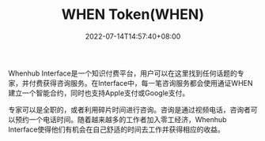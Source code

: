 ﻿---
weight: 
title: "WHEN Token(WHEN)"
description: "Whenhub Interface是一个知识付费平台，用户可以在这里找到任何话题的专家，并付费获得咨询服务"
date: 2022-07-14T14:57:40+08:00
lastmod: 2022-07-14T14:57:40+08:00
draft: false
authors: ["Simon"]
featuredImage: "when-tokenwhen.webp"
link: "https://www.whenhub.com/"
tags: ["数字代币","WHEN Token(WHEN)"]
categories: ["navigation"]
navigation: ["数字代币"]
lightgallery: true
toc: true
pinned: false
recommend: false
recommend1: false
---
Whenhub Interface是一个知识付费平台，用户可以在这里找到任何话题的专家，并付费获得咨询服务。在Interface中，每一笔咨询服务都会使用通证WHEN建立一个智能合约，同时也支持Apple支付或Google支付。

专家可以是全职的，或者利用碎片时间进行咨询。咨询是通过视频电话，咨询者可以预约一个电话时间。随着越来越多的工作者加入零工经济，Whenhub Interface使得他们有机会在自己舒适的时间去工作并获得相应的收益。